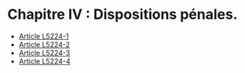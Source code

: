 # Chapitre IV : Dispositions pénales.

* [Article L5224-1](./LEGIARTI000006903754.md)
* [Article L5224-2](./LEGIARTI000006903755.md)
* [Article L5224-3](./LEGIARTI000006903756.md)
* [Article L5224-4](./LEGIARTI000006903757.md)
